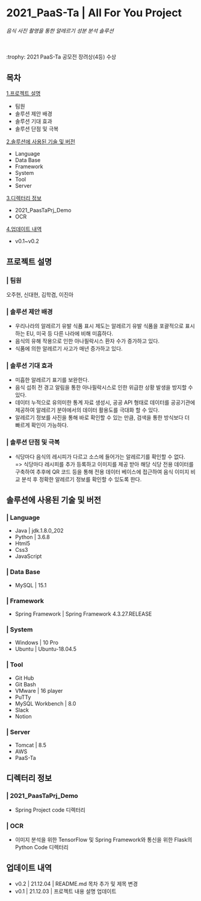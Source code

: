 # 2021_PaaS-Ta | All For You Project
###### 음식 사진 촬영을 통한 알레르기 성분 분석 솔루션
<br>
:trophy: 2021 PaaS-Ta 공모전 장려상(4등) 수상

## 목차
[1.프로젝트 설명](#프로젝트-설명)
* 팀원
* 솔루션 제안 배경
* 솔루션 기대 효과
* 솔루션 단점 및 극복
  
[2.솔루션에 사용된 기술 및 버전](#솔루션에-사용된-기술-및-버전)
*  Language
*  Data Base
*  Framework
*  System
*  Tool
*  Server
  
[3.디렉터리 정보](#디렉터리-정보)
* 2021_PaasTaPrj_Demo
* OCR<br>
  
[4.업데이트 내역](#업데이트-내역)
* v0.1~v0.2


## 프로젝트 설명
### | 팀원
오주현, 신대현, 김학겸, 이진아
### | 솔루션 제안 배경
* 우리나라의 알레르기 유발 식품 표시 제도는 알레르기 유발 식품을 포괄적으로 표시하는 EU, 미국 등 다른 나라에 비해 미흡하다.
* 음식의 유해 작용으로 인한 아나필락시스 환자 수가 증가하고 있다.
* 식품에 의한 알레르기 사고가 매년 증가하고 있다.
### | 솔루션 기대 효과
* 미흡한 알레르기 표기를 보완한다.
* 음식 섭취 전 경고 알림을 통한 아나필락시스로 인한 위급한 상황 발생을 방지할 수 있다.
* 데이터 누적으로 유의미한 통계 자료 생성시, 공공 API 형태로 데이터를 공공기관에 제공하여 알레르기 분야에서의 데이터 활용도를 극대화 할 수 있다.
* 알레르기 정보를 사진을 통해 바로 확인할 수 있는 만큼, 검색을 통한 방식보다 더 빠르게 확인이 가능하다.
### | 솔루션 단점 및 극복
* 식당마다 음식의 레시피가 다르고 소스에 들어가는 알레르기를 확인할 수 없다. 
<br>=> 식당마다 레시피를 추가 등록하고 이미지를 제공 받아 해당 식당 전용 데이터를 구축하여 추후에 QR 코드 등을 통해 전용 데이터 베이스에 접근하여 음식 이미지 비교 분석 후 정확한 알레르기 정보를 확인할 수 있도록 한다.

## 솔루션에 사용된 기술 및 버전
### | Language 
* Java | jdk.1.8.0_202
* Python | 3.6.8
* Html5
* Css3
* JavaScript
### | Data Base
* MySQL | 15.1
### | Framework
* Spring Framework | Spring Framework 4.3.27.RELEASE
### | System
* Windows | 10 Pro
* Ubuntu | Ubuntu-18.04.5
### | Tool
* Git Hub
* Git Bash
* VMware | 16 player
* PuTTy
* MySQL Workbench | 8.0
* Slack
* Notion
### | Server
* Tomcat | 8.5
* AWS
* PaaS-Ta
## 디렉터리 정보
### | 2021_PaasTaPrj_Demo
* Spring Project code 디렉터리
### | OCR
* 이미지 분석을 위한 TensorFlow 및 Spring Framework와 통신을 위한 Flask의 Python Code 디렉터리
## 업데이트 내역
* v0.2 | 21.12.04 | README.md 목차 추가 및 제목 변경
* v0.1 | 21.12.03 | 프로젝트 내용 설명 업데이트
